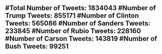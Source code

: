 #Total Number of Tweets: 1834043 
#Number of Trump Tweets: 855171
#Number of Clinton Tweets: 565086
#Number of Sanders Tweets: 233845
#Number of Rubio Tweets: 228160
#Number of Carson Tweets: 143819
#Number of Bush Tweets: 99251
---
